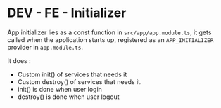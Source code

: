 # DEV - FE - Initializer

App initializer lies as a const function in `src/app/app.module.ts`, it gets called when the application starts up, registered as an `APP_INITIALIZER` provider in `app.module.ts`.

It does :

* Custom init\(\) of services that needs it
* Custom destroy\(\) of services that needs it.
* init\(\) is done when user login
* destroy\(\) is done when user logout

